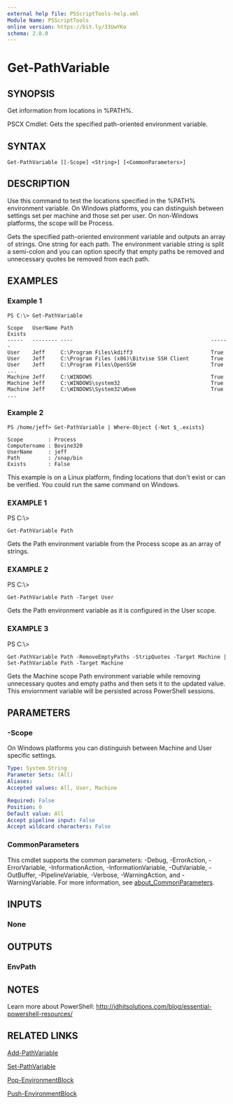 ```yaml
---
external help file: PSScriptTools-help.xml
Module Name: PSScriptTools
online version: https://bit.ly/33UwYKo
schema: 2.0.0
---
```


# Get-PathVariable

## SYNOPSIS
Get information from locations in %PATH%.

PSCX Cmdlet: Gets the specified path-oriented environment variable.

## SYNTAX

```
Get-PathVariable [[-Scope] <String>] [<CommonParameters>]
```

## DESCRIPTION
Use this command to test the locations specified in the %PATH% environment variable.
On Windows platforms, you can distinguish between settings set per machine and those set per user.
On non-Windows platforms, the scope will be Process.

Gets the specified path-oriented environment variable and outputs an array of strings. 
One string for each path. 
The environment variable string is split a semi-colon and you can option specify that empty paths be removed and unnecessary quotes be removed from each path.

## EXAMPLES

### Example 1
```
PS C:\> Get-PathVariable

Scope   UserName Path                                            Exists
-----   -------- ----                                            ------
User    Jeff     C:\Program Files\kdiff3                         True
User    Jeff     C:\Program Files (x86)\Bitvise SSH Client       True
User    Jeff     C:\Program Files\OpenSSH                        True
...
Machine Jeff     C:\WINDOWS                                      True
Machine Jeff     C:\WINDOWS\system32                             True
Machine Jeff     C:\WINDOWS\System32\Wbem                        True
...
```

### Example 2
```
PS /home/jeff> Get-PathVariable | Where-Object {-Not $_.exists}

Scope        : Process
Computername : Bovine320
UserName     : jeff
Path         : /snap/bin
Exists       : False
```

This example is on a Linux platform, finding locations that don't exist or can be verified.
You could run the same command on Windows.

### EXAMPLE 1
PS C:\\\>

```
Get-PathVariable Path
```

Gets the Path environment variable from the Process scope as an array of strings.

### EXAMPLE 2
PS C:\\\>

```
Get-PathVariable Path -Target User
```

Gets the Path environment variable as it is configured in the User scope.

### EXAMPLE 3
PS C:\\\>

```
Get-PathVariable Path -RemoveEmptyPaths -StripQuotes -Target Machine | Set-PathVariable Path -Target Machine
```

Gets the Machine scope Path environment variable while removing unnecessary quotes and empty paths and then sets it to the updated value.
This enviornment variable will be persisted across PowerShell sessions.

## PARAMETERS

### -Scope
On Windows platforms you can distinguish between Machine and User specific settings.

```yaml
Type: System.String
Parameter Sets: (All)
Aliases:
Accepted values: All, User, Machine

Required: False
Position: 0
Default value: All
Accept pipeline input: False
Accept wildcard characters: False
```

### CommonParameters
This cmdlet supports the common parameters: -Debug, -ErrorAction, -ErrorVariable, -InformationAction, -InformationVariable, -OutVariable, -OutBuffer, -PipelineVariable, -Verbose, -WarningAction, and -WarningVariable. For more information, see [about_CommonParameters](http://go.microsoft.com/fwlink/?LinkID=113216).

## INPUTS

### None
## OUTPUTS

### EnvPath
## NOTES
Learn more about PowerShell: http://jdhitsolutions.com/blog/essential-powershell-resources/

## RELATED LINKS

[Add-PathVariable]()

[Set-PathVariable]()

[Pop-EnvironmentBlock]()

[Push-EnvironmentBlock]()

